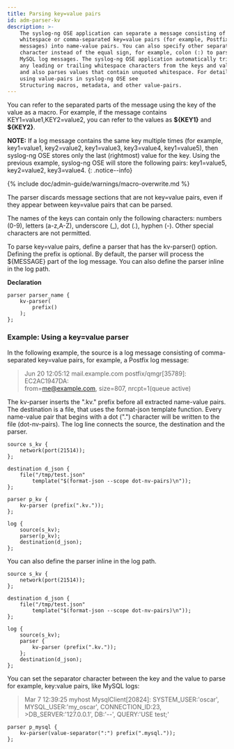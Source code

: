 ```yaml
---
title: Parsing key=value pairs
id: adm-parser-kv
description: >-
    The syslog-ng OSE application can separate a message consisting of
    whitespace or comma-separated key=value pairs (for example, Postfix log
    messages) into name-value pairs. You can also specify other separator
    character instead of the equal sign, for example, colon (:) to parse
    MySQL log messages. The syslog-ng OSE application automatically trims
    any leading or trailing whitespace characters from the keys and values,
    and also parses values that contain unquoted whitespace. For details on
    using value-pairs in syslog-ng OSE see
    Structuring macros, metadata, and other value-pairs.
---
```


You can refer to the separated parts of the message using the key of the
value as a macro. For example, if the message contains
KEY1=value1,KEY2=value2, you can refer to the values as **\${KEY1}** and
**\${KEY2}**.

**NOTE:** If a log message contains the same key multiple times (for
example, key1=value1, key2=value2, key1=value3, key3=value4,
key1=value5), then syslog-ng OSE stores only the last (rightmost) value
for the key. Using the previous example, syslog-ng OSE will store the
following pairs: key1=value5, key2=value2, key3=value4.
{: .notice--info}

{% include doc/admin-guide/warnings/macro-overwrite.md %}

The parser discards message sections that are not key=value pairs, even if they
appear between key=value pairs that can be parsed.

The names of the keys can contain only the following characters: numbers (0-9),
letters (a-z,A-Z), underscore (\_), dot (.), hyphen (-). Other special characters
are not permitted.

To parse key=value pairs, define a parser that has the kv-parser()
option. Defining the prefix is optional. By default, the parser will
process the \${MESSAGE} part of the log message. You can also define the
parser inline in the log path.

**Declaration**

```config
parser parser_name {
    kv-parser(
        prefix()
    );
};
```

### Example: Using a key=value parser

In the following example, the source is a log message consisting of
comma-separated key=value pairs, for example, a Postfix log message:

>Jun 20 12:05:12 mail.example.com <info> postfix/qmgr[35789]: EC2AC1947DA:  
>from=<me@example.com>, size=807, nrcpt=1(queue active)

The kv-parser inserts the \".kv.\" prefix before all extracted
name-value pairs. The destination is a file, that uses the format-json
template function. Every name-value pair that begins with a dot (\".\")
character will be written to the file (dot-nv-pairs). The log line
connects the source, the destination and the parser.

```config
source s_kv {
    network(port(21514));
};

destination d_json {
    file("/tmp/test.json"
        template("$(format-json --scope dot-nv-pairs)\n"));
};

parser p_kv {
    kv-parser (prefix(".kv."));
};

log {
    source(s_kv);
    parser(p_kv);
    destination(d_json);
};
```

You can also define the parser inline in the log path.

```config
source s_kv {
    network(port(21514));
};

destination d_json {
    file("/tmp/test.json"
        template("$(format-json --scope dot-nv-pairs)\n"));
};

log {
    source(s_kv);
    parser {
        kv-parser (prefix(".kv."));
    };
    destination(d_json);
};
```

You can set the separator character between the key and the value to
parse for example, key:value pairs, like MySQL logs:

>Mar  7 12:39:25 myhost MysqlClient[20824]: SYSTEM_USER:'oscar', MYSQL_USER:'my_oscar', CONNECTION_ID:23, >DB_SERVER:'127.0.0.1', DB:'--', QUERY:'USE test;'

```config
parser p_mysql {
    kv-parser(value-separator(":") prefix(".mysql."));
};
```
